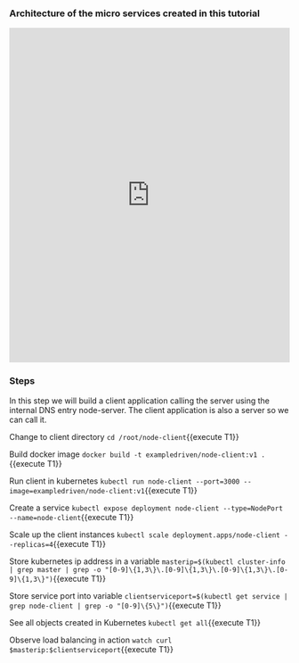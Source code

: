 ### Architecture of the micro services created in this tutorial 

<iframe frameborder="0" style="width:100%;height:600px;" src="https://www.draw.io/?lightbox=1&highlight=0000ff&edit=_blank&layers=1&nav=1#G1_4zt303ui6_0TpxQwMu08XfvqN0XpPvU"></iframe>

### Steps

In this step we will build a client application calling the server using the internal DNS entry node-server. The client application is also a server so we can call it.

Change to client directory `cd /root/node-client`{{execute T1}}

Build docker image `docker build -t exampledriven/node-client:v1 .`{{execute T1}}

Run client in kubernetes `kubectl run node-client --port=3000 --image=exampledriven/node-client:v1`{{execute T1}}

Create a service `kubectl expose deployment node-client --type=NodePort --name=node-client`{{execute T1}}

Scale up the client instances  `kubectl scale deployment.apps/node-client --replicas=4`{{execute T1}}

Store kubernetes ip address in a variable `masterip=$(kubectl cluster-info | grep master | grep -o "[0-9]\{1,3\}\.[0-9]\{1,3\}\.[0-9]\{1,3\}\.[0-9]\{1,3\}")`{{execute T1}}

Store service port into variable `clientserviceport=$(kubectl get service | grep node-client | grep -o "[0-9]\{5\}")`{{execute T1}}

See all objects created in Kubernetes `kubectl get all`{{execute T1}}

Observe load balancing in action `watch curl $masterip:$clientserviceport`{{execute T1}}